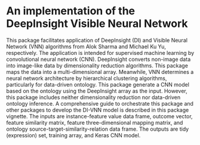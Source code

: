 # An implementation of the DeepInsight Visible Neural Network

This package facilitates application of DeepInsight (DI) and
Visible Neural Network (VNN) algorithms from Alok Sharma and Michael Ku Yu,
respectively. The application is intended for supervised machine learning
by convolutional neural network (CNN). DeepInsight converts non-image
data into image-like data by dimensionality reduction algorithms. This
package maps the data into a multi-dimensional array. Meanwhile, VNN
determines a neural network architecture by hierarchical clustering
algorithms, particularly for data-driven ontology. This package generate a
CNN model based on the ontology using the DeepInsight array as the input.
However, this package includes neither dimensionality reduction nor
data-driven ontology inference. A comprehensive guide to orchestrate this
package and other packages to develop the DI-VNN model is described in this
package vignette. The inputs are instance-feature value data frame, outcome
vector, feature similarity matrix, feature three-dimensional mapping matrix,
and ontology source-target-similarity-relation data frame. The outputs are
tidy (expression) set, training array, and Keras CNN model.
